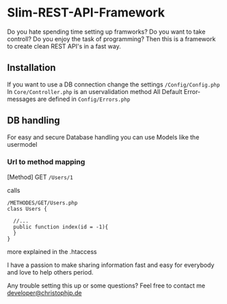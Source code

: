 # Slim-REST-API-Framework
Do you hate spending time setting up framworks? Do you want to take controll? Do you enjoy the task of programming?
Then this is a framework to create clean REST API's in a fast way.


## Installation
If you want to use a DB connection change the settings `/Config/Config.php`
In `Core/Controller.php` is an uservalidation method
All Default Error-messages are defined in `Config/Errors.php`

## DB handling
For easy and secure Database handling you can use Models like the usermodel

### Url to method mapping

[Method] GET
`/Users/1`

calls
```
/METHODES/GET/Users.php 
class Users {

  //... 
  public function index(id = -1){
  }
}
```

more explained in the .htaccess

I have a passion to make sharing information fast and easy for everybody and love to help others period.

Any trouble setting this up or some questions?
Feel free to contact me developer@christophjp.de
